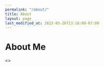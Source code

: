 ```yaml
---
permalink: "/about/"
title: About
layout: page
last_modified_at: 2023-03-26T13:16:00-07:00
---
```


# About Me
<>
